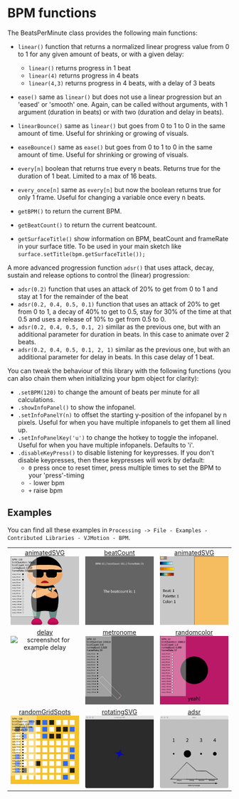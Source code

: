 # BPM functions

The BeatsPerMinute class provides the following main functions:

* `linear()` function that returns a normalized linear progress value from 0 to 1 for any given amount of beats, or with a given delay:

    * `linear()` returns progress in 1 beat
    * `linear(4)` returns progress in 4 beats
    * `linear(4,3)` returns progress in 4 beats, with a delay of 3 beats

* `ease()` same as `linear()` but does not use a linear progression but an 'eased' or 'smooth' one. Again, can be called without arguments, with 1 argument (duration in beats) or with two (duration and delay in beats).
* `linearBounce()` same as `linear()` but goes from 0 to 1 to 0 in the same amount of time. Useful for shrinking or growing of visuals.
* `easeBounce()` same as `ease()` but goes from 0 to 1 to 0 in the same amount of time. Useful for shrinking or growing of visuals.
* `every[n]` boolean that returns true every n beats. Returns true for the duration of 1 beat. Limited to a max of 16 beats.
* `every_once[n]` same as `every[n]` but now the boolean returns true for only 1 frame. Useful for changing a variable once every n beats.
* `getBPM()` to return the current BPM.
* `getBeatCount()` to return the current beatcount.
* `getSurfaceTitle()` show information on BPM, beatCount and frameRate in your surface title. To be used in your main sketch like `surface.setTitle(bpm.getSurfaceTitle());`

A more advanced progression function `adsr()` that uses attack, decay, sustain and release options to control the (linear) progression:

* `adsr(0.2)` function that uses an attack of 20% to get from 0 to 1 and stay at 1 for the remainder of the beat
* `adsr(0.2, 0.4, 0.5, 0.1)` function that uses an attack of 20% to get from 0 to 1, a decay of 40% to get to 0.5, stay for 30% of the time at that 0.5 and uses a release of 10% to get from 0.5 to 0.
* `adsr(0.2, 0.4, 0.5, 0.1, 2)` similar as the previous one, but with an additional parameter for duration in beats. In this case to animate over 2 beats.
* `adsr(0.2, 0.4, 0.5, 0.1, 2, 1)` similar as the previous one, but with an additional parameter for delay in beats. In this case delay of 1 beat.

You can tweak the behaviour of this library with the following functions (you can also chain them when initializing your bpm object for clarity):

* `.setBPM(120)` to change the amount of beats per minute for all calculations.
* `.showInfoPanel()` to show the infopanel.
* `.setInfoPanelY(n)` to offset the starting y-position of the infopanel by n pixels. Useful for when you have multiple infopanels to get them all lined up.
* `.setInfoPanelKey('u')` to change the hotkey to toggle the infopanel. Useful for when you have multiple infopanels. Defaults to 'i'.
* `.disableKeyPress()` to disable listening for keypresses. If you don't disable keypresses, then these keypresses will work by default:
  * `0` press once to reset timer, press multiple times to set the BPM to your 'press'-timing
  * `-` lower bpm
  * `+` raise bpm


## Examples
You can find all these examples in `Processing -> File - Examples - Contributed Libraries - VJMotion - BPM`.

<table width="100%">
  <tr>
    <td valign="top" align="center" width="33%"><a href="https://github.com/vincentsijben/vjmotion-processing/blob/main/examples/BPM/animatedSVG/animatedSVG.pde">animatedSVG</a><br><img src="./example-animatedsvg.gif" width="100%" alt="screenshot for example animatedSVG" /></td>
    <td valign="top" align="center" width="33%"><a href="https://github.com/vincentsijben/vjmotion-processing/blob/main/examples/BPM/VJMotion/beatcount/beatcount.pde">beatCount</a><br><img src="./example-beatcount.gif" width="100%" alt="screenshot for example beatCount" /></td>
    <td valign="top" align="center" width="33%"><a href="https://github.com/vincentsijben/vjmotion-processing/blob/main/examples/BPM/VJMotion/colorPalettes/colorPalettes.pde">animatedSVG</a><br><img src="./example-colorpalettes.gif" width="100%" alt="screenshot for example colorPalettes" /></td>
  </tr>
   <tr>
    <td valign="top" align="center" width="33%"><a href="https://github.com/vincentsijben/vjmotion-processing/blob/main/examples/BPM/VJMotion/delay/delay.pde">delay</a><br><img src="./example-delay.gif" width="100%" alt="screenshot for example delay" /></td>
    <td valign="top" align="center" width="33%"><a href="https://github.com/vincentsijben/vjmotion-processing/blob/main/examples/BPM/VJMotion/metronome/metronome.pde">metronome</a><br><img src="./example-metronome.gif" width="100%" alt="screenshot for example metronome" /></td>
    <td valign="top" align="center" width="33%"><a href="https://github.com/vincentsijben/vjmotion-processing/blob/main/examples/BPM/VJMotion/randomColor/randomColor.pde">randomcolor</a><br><img src="./example-randomcolor.gif" width="100%" alt="screenshot for example randomcolor" /></td>
  </tr>
  <tr>
    <td valign="top" align="center" width="33%"><a href="https://github.com/vincentsijben/vjmotion-processing/blob/main/examples/BPM/VJMotion/randomGridSpots/randomGridSpots.pde">randomGridSpots</a><br><img src="./example-randomgridspots.gif" width="100%" alt="screenshot for example randomGridSpots" /></td>
    <td valign="top" align="center" width="33%"><a href="https://github.com/vincentsijben/vjmotion-processing/blob/main/examples/BPM/VJMotion/rotatingSVG/rotatingSVG.pde">rotatingSVG</a><br><img src="./example-rotatingsvg.gif" width="100%" alt="screenshot for example rotatingSVG" /></td>
    <td valign="top" align="center" width="33%"><a href="https://github.com/vincentsijben/vjmotion-processing/blob/main/examples/BPM/VJMotion/adsr/adsr.pde">adsr</a><br><img src="./example-adsr.gif" width="100%" alt="screenshot for example adsr" /></td>
  </tr>
 
 </table>